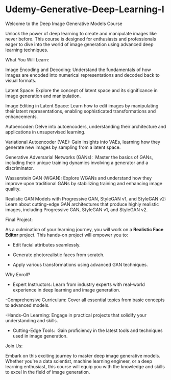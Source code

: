 # Udemy-Generative-Deep-Learning-I

Welcome to the Deep Image Generative Models Course

Unlock the power of deep learning to create and manipulate images like never before. This course is designed for enthusiasts and professionals eager to dive into the world of image generation using advanced deep learning techniques. 

What You Will Learn:

Image Encoding and Decoding: Understand the fundamentals of how images are encoded into numerical representations and decoded back to visual formats.

Latent Space: Explore the concept of latent space and its significance in image generation and manipulation.

Image Editing in Latent Space: Learn how to edit images by manipulating their latent representations, enabling sophisticated transformations and enhancements.

Autoencoder: Delve into autoencoders, understanding their architecture and applications in unsupervised learning.

Variational Autoencoder (VAE): Gain insights into VAEs, learning how they generate new images by sampling from a latent space.

Generative Adversarial Networks (GANs):  Master the basics of GANs, including their unique training dynamics involving a generator and a discriminator.

Wasserstein GAN (WGAN): Explore WGANs and understand how they improve upon traditional GANs by stabilizing training and enhancing image quality.

Realistic GAN Models with Progressive GAN, StyleGAN v1, and StyleGAN v2: Learn about cutting-edge GAN architectures that produce highly realistic images, including Progressive GAN, StyleGAN v1, and StyleGAN v2.

Final Project:

As a culmination of your learning journey, you will work on a **Realistic Face Editor** project. This hands-on project will empower you to:

- Edit facial attributes seamlessly.

- Generate photorealistic faces from scratch.

- Apply various transformations using advanced GAN techniques.

Why Enroll?

- Expert Instructors: Learn from industry experts with real-world experience in deep learning and image generation.

-Comprehensive Curriculum: Cover all essential topics from basic concepts to advanced models.

-Hands-On Learning: Engage in practical projects that solidify your understanding and skills.

- Cutting-Edge Tools:  Gain proficiency in the latest tools and techniques used in image generation.

Join Us:

Embark on this exciting journey to master deep image generative models. Whether you're a data scientist, machine learning engineer, or a deep learning enthusiast, this course will equip you with the knowledge and skills to excel in the field of image generation.

